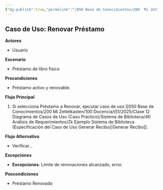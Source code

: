 ```yaml
---
{"dg-publish":true,"permalink":"/050 Base de Conocimientos/200  Mi Zettelkasten/100 Docencia/IS1/2025/Clase 12 Diagrama de Casos de Uso (Caso Práctico)/Sistema de Biblioteca/40 Análisis de Requerimientos/Zk Ejemplo Sistema de Biblioteca (Especificación del Caso de Uso Renovar Préstamo)/","tags":["digitalGarden","ejemplos","diagramaCasosDeUso"]}
---
```


## Caso de Uso: Renovar Préstamo

**Actores**
- Usuario

**Escenario**
- Préstamo de libro físico

**Precondiciones**
- Préstamo activo y renovable.

**Flujo Principal**
1. Si selecciona Préstamo a Renovar, ejecutar caso de uso [[050 Base de Conocimientos/200  Mi Zettelkasten/100 Docencia/IS1/2025/Clase 12 Diagrama de Casos de Uso (Caso Práctico)/Sistema de Biblioteca/40 Análisis de Requerimientos/Zk Ejemplo Sistema de Biblioteca (Especificación del Caso de Uso Generar Recibo)\|Generar Recibo]].

**Flujo Alternativo**
- Verificar...

**Excepciones**
- **Excepciones**: Límite de renovaciones alcanzado, error.

**Poscondiciones**
- Préstamo Renovado